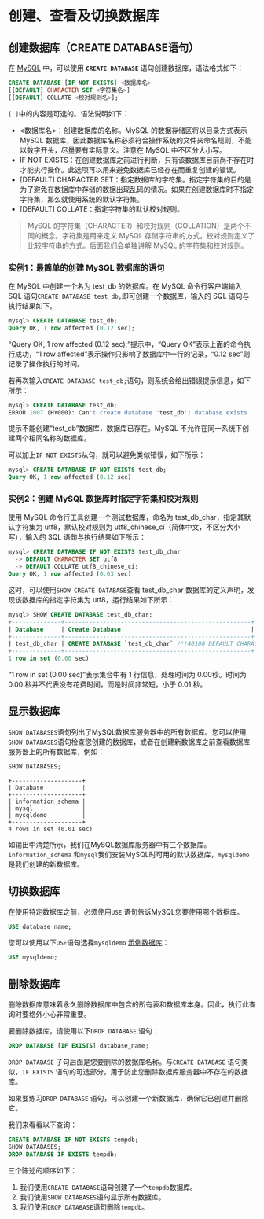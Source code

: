 # 创建、查看及切换数据库

## 创建数据库（CREATE DATABASE语句）

在 [MySQL](http://c.biancheng.net/mysql/) 中，可以使用 **`CREATE DATABASE`** 语句创建数据库，语法格式如下：

```sql
CREATE DATABASE [IF NOT EXISTS] <数据库名>
[[DEFAULT] CHARACTER SET <字符集名>] 
[[DEFAULT] COLLATE <校对规则名>];
```



`[ ]`中的内容是可选的。语法说明如下：

- <数据库名>：创建数据库的名称。MySQL 的数据存储区将以目录方式表示 MySQL 数据库，因此数据库名称必须符合操作系统的文件夹命名规则，不能以数字开头，尽量要有实际意义。注意在 MySQL 中不区分大小写。
- IF NOT EXISTS：在创建数据库之前进行判断，只有该数据库目前尚不存在时才能执行操作。此选项可以用来避免数据库已经存在而重复创建的错误。
- [DEFAULT] CHARACTER SET：指定数据库的字符集。指定字符集的目的是为了避免在数据库中存储的数据出现乱码的情况。如果在创建数据库时不指定字符集，那么就使用系统的默认字符集。
- [DEFAULT] COLLATE：指定字符集的默认校对规则。

> MySQL 的字符集（CHARACTER）和校对规则（COLLATION）是两个不同的概念。字符集是用来定义 MySQL 存储字符串的方式，校对规则定义了比较字符串的方式。后面我们会单独讲解 MySQL 的字符集和校对规则。

### 实例1：最简单的创建 MySQL 数据库的语句

在 MySQL 中创建一个名为 test_db 的数据库。在 MySQL 命令行客户端输入 SQL 语句`CREATE DATABASE test_db;`即可创建一个数据库，输入的 SQL 语句与执行结果如下。

```sql
mysql> CREATE DATABASE test_db;
Query OK, 1 row affected (0.12 sec);
```

“Query OK, 1 row affected (0.12 sec);”提示中，“Query OK”表示上面的命令执行成功，“1 row affected”表示操作只影响了数据库中一行的记录，“0.12 sec”则记录了操作执行的时间。

若再次输入`CREATE DATABASE test_db;`语句，则系统会给出错误提示信息，如下所示：

```sql
mysql> CREATE DATABASE test_db;
ERROR 1007 (HY000): Can't create database 'test_db'; database exists
```



提示不能创建“test_db”数据库，数据库已存在。MySQL 不允许在同一系统下创建两个相同名称的数据库。

可以加上`IF NOT EXISTS`从句，就可以避免类似错误，如下所示：

```sql
mysql> CREATE DATABASE IF NOT EXISTS test_db;
Query OK, 1 row affected (0.12 sec)
```



### 实例2：创建 MySQL 数据库时指定字符集和校对规则

使用 MySQL 命令行工具创建一个测试数据库，命名为 test_db_char，指定其默认字符集为 utf8，默认校对规则为 utf8_chinese_ci（简体中文，不区分大小写），输入的 SQL 语句与执行结果如下所示：

```sql
mysql> CREATE DATABASE IF NOT EXISTS test_db_char
  -> DEFAULT CHARACTER SET utf8
  -> DEFAULT COLLATE utf8_chinese_ci;
Query OK, 1 row affected (0.03 sec)
```



这时，可以使用`SHOW CREATE DATABASE`查看 test_db_char 数据库的定义声明，发现该数据库的指定字符集为 utf8，运行结果如下所示：

```sql
mysql> SHOW CREATE DATABASE test_db_char;
+--------------+-----------------------------------------------------+
| Database     | Create Database                                     |
+--------------+-----------------------------------------------------+
| test_db_char | CREATE DATABASE `test_db_char` /*!40100 DEFAULT CHARACTER SET utf8 */ |
+--------------+-----------------------------------------------------+
1 row in set (0.00 sec)
```

“1 row in set (0.00 sec)”表示集合中有 1 行信息，处理时间为 0.00秒。时间为 0.00 秒并不代表没有花费时间，而是时间非常短，小于 0.01 秒。



## 显示数据库

`SHOW DATABASES`语句列出了MySQL数据库服务器中的所有数据库。您可以使用`SHOW DATABASES`语句检查您创建的数据库，或者在创建新数据库之前查看数据库服务器上的所有数据库，例如：

```sql
SHOW DATABASES; 
```

```
+--------------------+
| Database           |
+--------------------+
| information_schema |
| mysql              |
| mysqldemo          |
+--------------------+
4 rows in set (0.01 sec)
```

如输出中清楚所示，我们在MySQL数据库服务器中有三个数据库。`information_schema` 和`mysql`我们安装MySQL时可用的默认数据库，`mysqldemo`是我们创建的新数据库。

## 切换数据库

在使用特定数据库之前，必须使用`USE` 语句告诉MySQL您要使用哪个数据库。

```sql
USE database_name; 
```

您可以使用以下`USE`语句选择`mysqldemo` [示例数据库](https://www.begtut.com/mysql/mysql-sample-database.html)：

```sql
USE mysqldemo; 
```

## 删除数据库

删除数据库意味着永久删除数据库中包含的所有表和数据库本身。因此，执行此查询时要格外小心非常重要。

要删除数据库，请使用以下`DROP DATABASE` 语句：

```sql
DROP DATABASE [IF EXISTS] database_name; 
```

`DROP DATABASE` 子句后面是您要删除的数据库名称。与`CREATE DATABASE` 语句类似，`IF EXISTS` 语句的可选部分，用于防止您删除数据库服务器中不存在的数据库。

如果要练习`DROP DATABASE` 语句，可以创建一个新数据库，确保它已创建并删除它。

我们来看看以下查询：

```sql
CREATE DATABASE IF NOT EXISTS tempdb;
SHOW DATABASES;
DROP DATABASE IF EXISTS tempdb; 
```

三个陈述的顺序如下：

1. 我们使用`CREATE DATABASE`语句创建了一个`tempdb`数据库。
2. 我们使用`SHOW DATABASES`语句显示所有数据库。
3. 我们使用`DROP DATABASE`语句删除`tempdb`。